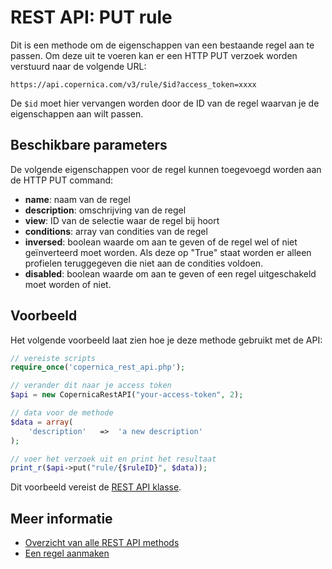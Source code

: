 # REST API: PUT rule

Dit is een methode om de eigenschappen van een bestaande regel aan te passen.
Om deze uit te voeren kan er een HTTP PUT verzoek worden verstuurd naar de volgende URL:

`https://api.copernica.com/v3/rule/$id?access_token=xxxx`

De `$id` moet hier vervangen worden door de ID van de regel waarvan
je de eigenschappen aan wilt passen.


## Beschikbare parameters

De volgende eigenschappen voor de regel kunnen toegevoegd worden aan de HTTP PUT command:

- **name**: 			naam van de regel
- **description**: 		omschrijving van de regel
- **view**: 			ID van de selectie waar de regel bij hoort
- **conditions**: 		array van condities van de regel
- **inversed**: 		boolean waarde om aan te geven of de regel wel of niet geïnverteerd moet worden.
                        Als deze op "True" staat worden er alleen profielen teruggegeven die niet aan de condities voldoen.
- **disabled**: 		boolean waarde om aan te geven of een regel uitgeschakeld moet worden of niet.


## Voorbeeld

Het volgende voorbeeld laat zien hoe je deze methode gebruikt met de API:

```php
// vereiste scripts
require_once('copernica_rest_api.php');

// verander dit naar je access token
$api = new CopernicaRestAPI("your-access-token", 2);

// data voor de methode
$data = array(
	'description'   =>  'a new description'
);

// voer het verzoek uit en print het resultaat
print_r($api->put("rule/{$ruleID}", $data));
```

Dit voorbeeld vereist de [REST API klasse](rest-php).

## Meer informatie

* [Overzicht van alle REST API methods](./rest-api)
* [Een regel aanmaken](./rest-post-view-rules)
